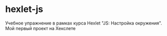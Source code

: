 # hexlet-js
Учебное упражнение в рамках курса Hexlet "JS: Настройка окружения".
Мой первый проект на Хекслете
